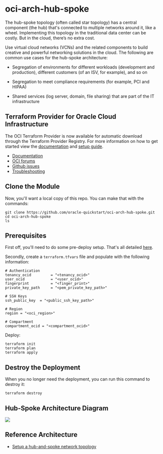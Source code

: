 # oci-arch-hub-spoke

The hub-spoke topology (often called star topology) has a central component (the hub) that's connected to multiple networks around it, like a wheel. Implementing this topology in the traditional data center can be costly. But in the cloud, there’s no extra cost.

Use virtual cloud networks (VCNs) and the related components to build creative and powerful networking solutions in the cloud. The following are common use cases for the hub-spoke architecture:

- Segregation of environments for different workloads (development and production), different customers (of an ISV, for example), and so on

- Segregation to meet compliance requirements (for example, PCI and HIPAA)

- Shared services (log server, domain, file sharing) that are part of the IT infrastructure

## Terraform Provider for Oracle Cloud Infrastructure
The OCI Terraform Provider is now available for automatic download through the Terraform Provider Registry. 
For more information on how to get started view the [documentation](https://www.terraform.io/docs/providers/oci/index.html) 
and [setup guide](https://www.terraform.io/docs/providers/oci/guides/version-3-upgrade.html).

* [Documentation](https://www.terraform.io/docs/providers/oci/index.html)
* [OCI forums](https://cloudcustomerconnect.oracle.com/resources/9c8fa8f96f/summary)
* [Github issues](https://github.com/terraform-providers/terraform-provider-oci/issues)
* [Troubleshooting](https://www.terraform.io/docs/providers/oci/guides/guides/troubleshooting.html)

## Clone the Module
Now, you'll want a local copy of this repo. You can make that with the commands:

    git clone https://github.com/oracle-quickstart/oci-arch-hub-spoke.git
    cd oci-arch-hub-spoke
    ls

## Prerequisites
First off, you'll need to do some pre-deploy setup.  That's all detailed [here](https://github.com/cloud-partners/oci-prerequisites).

Secondly, create a `terraform.tfvars` file and populate with the following information:

```
# Authentication
tenancy_ocid         = "<tenancy_ocid>"
user_ocid            = "<user_ocid>"
fingerprint          = "<finger_print>"
private_key_path     = "<pem_private_key_path>"

# SSH Keys
ssh_public_key  = "<public_ssh_key_path>"

# Region
region = "<oci_region>"

# Compartment
compartment_ocid = "<compartment_ocid>"

````

Deploy:

    terraform init
    terraform plan
    terraform apply

## Destroy the Deployment
When you no longer need the deployment, you can run this command to destroy it:

    terraform destroy

## Hub-Spoke Architecture Diagram

![](./images/hub-spoke-diagram.png)


## Reference Architecture

- [Setup a hub-and-spoke network topology](https://docs.oracle.com/en/solutions/hub-spoke-network/index.html)
